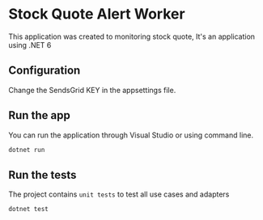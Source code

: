 # Stock Quote Alert Worker

This application was created to monitoring stock quote, It's an application using .NET 6

## Configuration

Change the SendsGrid KEY in the appsettings file.

## Run the app

You can run the application through Visual Studio or using command line.

```bash
dotnet run
```

## Run the tests

The project contains `unit tests` to test all use cases and adapters

```bash
dotnet test
```